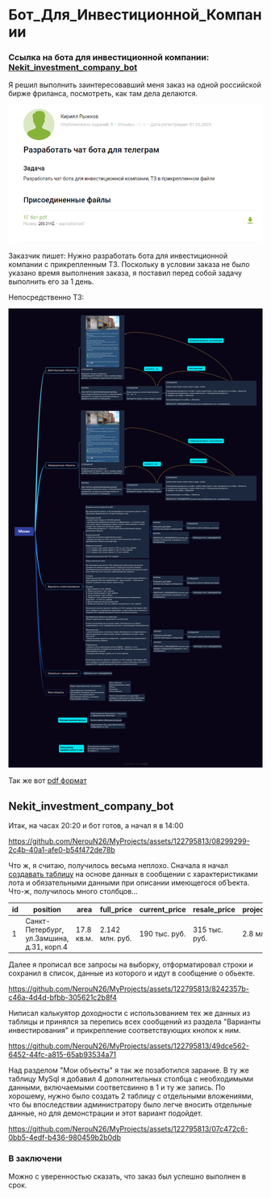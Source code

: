 # Бот_Для_Инвестиционной_Компании
### Ссылка на бота для инвестиционной компании: [Nekit_investment_company_bot](http://t.me/Nekit_investment_company_bot)

Я решил выполнить заинтересовавший меня заказ на одной российской бирже фриланса, посмотреть, как там дела делаются.

![order](order.png)

Заказчик пишет: Нужно разработать бота для инвестиционной компании с прикрепленным ТЗ.
Поскольку в условии заказа не было указано время выполнения заказа, я поставил перед собой задачу выполнить его за 1 день.

Непосредственно ТЗ:

![TS](TS_on_the_bot.jpg)

Так же вот [pdf формат](TS_on_the_bot.pdf)

## Nekit_investment_company_bot

Итак, на часах 20:20 и бот готов, а начал я в 14:00

https://github.com/NerouN26/MyProjects/assets/122795813/08299299-2c4b-40a1-afe0-b54f472de78b

Что ж, я считаю, получилось весьма неплохо. Сначала я начал [создавать таблицу](create_table_Invest_comp.sql) на основе данных в сообщении с характеристиками лота и обязательными данными при описании имеющегося обЪекта. Что-ж, получилось много столбцов...


| id | position                                  | area       | full_price      | current_price | resale_price  | projected_price_no_repair | projected_price_whith_repair | planned_profitability | yearly | implementation_period | amount_of_attraction     | iden   | summa   | opisanie                     | status  |
----|-------------------------------------------|------------|-----------------|---------------|---------------|---------------------------|------------------------------|-----------------------|--------|-----------------------|--------------------------|--------|---------|------------------------------|---------|
|  1 | Cанкт-Петербург, ул.Замшина, д.31, корп.4 | 17.8 кв.м. | 2.142 млн. руб. | 190 тыс. руб. | 315 тыс. руб. | 2.8 млн. руб.             | 3.2 млн. руб.                | 20-24%                | 36-41% | 3-4 мес.              | от 0.3 до 1.15 млн. руб. | Nikita | 1000000 | помещение площадью 17,8 кв.м | нежилое |

Далее я прописал все запросы на выборку, отформатировал строки и сохранил в список, данные из которого и идут в сообщение о обьекте.

https://github.com/NerouN26/MyProjects/assets/122795813/8242357b-c46a-4d4d-bfbb-305621c2b8f4

Ниписал калькуятор доходности с использованием тех же данных из таблицы и принялся за перепись всех сообщений из раздела "Варианты инвестирования" и прикрепление соответствующих кнопок к ним.

https://github.com/NerouN26/MyProjects/assets/122795813/49dce562-6452-44fc-a815-65ab93534a71

Над разделом "Мои объекты" я так же позаботился зарание. В ту же таблицу MySql я добавил 4 дополнительных столбца с необходимыми данными, включаемыми соответсвинно в 1 и ту же запись. По хорошему, нужно было создать 2 таблицу с отдельными вложениями, что бы впоследствии администратору было легче вносить отдельные данные, но для демонстрации и этот вариант подойдет.

https://github.com/NerouN26/MyProjects/assets/122795813/07c472c6-0bb5-4edf-b436-980459b2b0db

### В заключени
Можно с уверенностью сказать, что заказ был успешно выполнен в срок.
